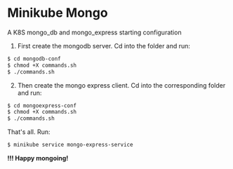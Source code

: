 # Minikube Mongo

A K8S mongo_db and mongo_express starting configuration

1. First create the mongodb server. Cd into the folder and run:

```bash
$ cd mongodb-conf
$ chmod +X commands.sh
$ ./commands.sh
```

2. Then create the mongo express client. Cd into the corresponding folder and run:

```bash
$ cd mongoexpress-conf
$ chmod +X commands.sh
$ ./commands.sh
```

That's all. Run:

```bash
$ minikube service mongo-express-service
```

**!!! Happy mongoing!**
